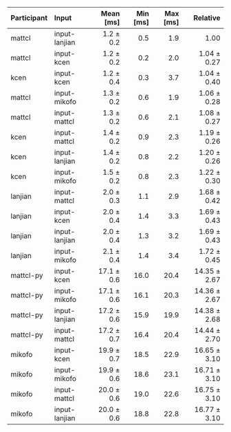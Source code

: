 | Participant | Input | Mean [ms] | Min [ms] | Max [ms] | Relative |
|:---|:---|---:|---:|---:|---:|
| mattcl | input-lanjian | 1.2 ± 0.2 | 0.5 | 1.9 | 1.00 |
| mattcl | input-kcen | 1.2 ± 0.2 | 0.2 | 2.0 | 1.04 ± 0.27 |
| kcen | input-kcen | 1.2 ± 0.4 | 0.3 | 3.7 | 1.04 ± 0.40 |
| mattcl | input-mikofo | 1.3 ± 0.2 | 0.6 | 1.9 | 1.06 ± 0.28 |
| mattcl | input-mattcl | 1.3 ± 0.2 | 0.6 | 2.1 | 1.08 ± 0.27 |
| kcen | input-mattcl | 1.4 ± 0.2 | 0.9 | 2.3 | 1.19 ± 0.26 |
| kcen | input-lanjian | 1.4 ± 0.2 | 0.8 | 2.2 | 1.20 ± 0.26 |
| kcen | input-mikofo | 1.5 ± 0.2 | 0.8 | 2.3 | 1.22 ± 0.30 |
| lanjian | input-mattcl | 2.0 ± 0.3 | 1.1 | 2.9 | 1.68 ± 0.42 |
| lanjian | input-kcen | 2.0 ± 0.4 | 1.4 | 3.3 | 1.69 ± 0.43 |
| lanjian | input-lanjian | 2.0 ± 0.4 | 1.3 | 3.2 | 1.69 ± 0.43 |
| lanjian | input-mikofo | 2.1 ± 0.4 | 1.4 | 3.4 | 1.72 ± 0.45 |
| mattcl-py | input-kcen | 17.1 ± 0.6 | 16.0 | 20.4 | 14.35 ± 2.67 |
| mattcl-py | input-mikofo | 17.1 ± 0.6 | 16.1 | 20.3 | 14.36 ± 2.67 |
| mattcl-py | input-lanjian | 17.2 ± 0.6 | 15.9 | 19.9 | 14.38 ± 2.68 |
| mattcl-py | input-mattcl | 17.2 ± 0.7 | 16.4 | 20.4 | 14.44 ± 2.70 |
| mikofo | input-kcen | 19.9 ± 0.7 | 18.5 | 22.9 | 16.65 ± 3.10 |
| mikofo | input-mikofo | 19.9 ± 0.6 | 18.6 | 23.1 | 16.71 ± 3.10 |
| mikofo | input-mattcl | 20.0 ± 0.6 | 19.0 | 22.6 | 16.75 ± 3.10 |
| mikofo | input-lanjian | 20.0 ± 0.6 | 18.8 | 22.8 | 16.77 ± 3.10 |
